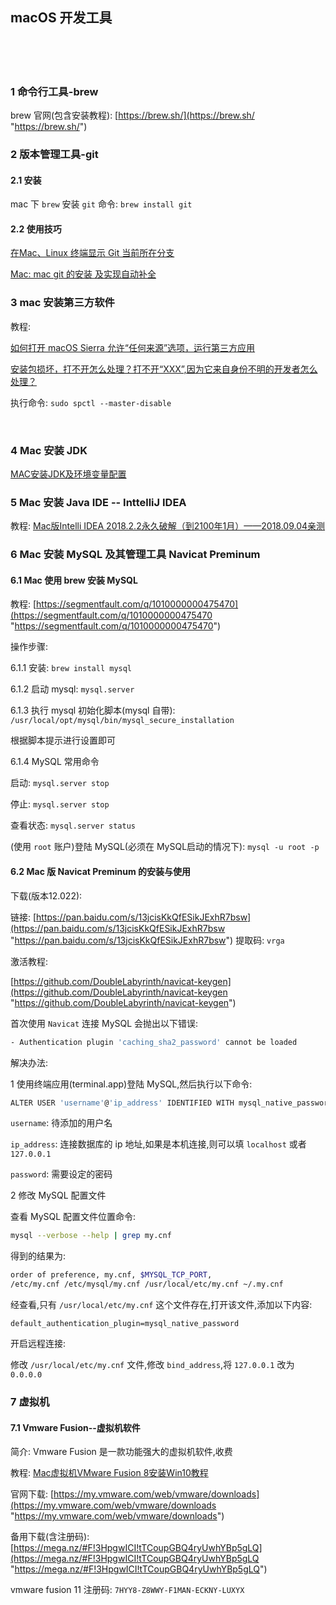 ## macOS 开发工具  


​    
​    
​    
### 1 命令行工具-brew  

brew 官网(包含安装教程): [https://brew.sh/](https://brew.sh/ "https://brew.sh/")  



### 2 版本管理工具-git    

#### 2.1 安装  

mac 下 `brew` 安装 `git` 命令: `brew install git`  

#### 2.2 使用技巧  

[在Mac、Linux 终端显示 Git 当前所在分支](https://gist.github.com/yisibl/8281454 "https://gist.github.com/yisibl/8281454")  

[Mac: mac git 的安装 及实现自动补全](https://blog.csdn.net/DinnerHowe/article/details/79838444 "https://blog.csdn.net/DinnerHowe/article/details/79838444")



### 3 mac 安装第三方软件  

教程:  

[如何打开 macOS Sierra 允许“任何来源”选项，运行第三方应用](https://www.jianshu.com/p/d16060951236 "https://www.jianshu.com/p/d16060951236")  

[安装包损坏，打不开怎么处理？打不开“XXX”,因为它来自身份不明的开发者怎么处理？](http://mac.orsoon.com/news/187368.html "http://mac.orsoon.com/news/187368.html")  

执行命令: `sudo spctl --master-disable`  

​    

### 4 Mac 安装 JDK  

[MAC安装JDK及环境变量配置](https://blog.csdn.net/vvv_110/article/details/72897142 "https://blog.csdn.net/vvv_110/article/details/72897142")  



### 5 Mac 安装 Java IDE -- InttelliJ IDEA  

教程: [Mac版Intelli IDEA 2018.2.2永久破解（到2100年1月）——2018.09.04亲测](https://blog.csdn.net/qq_32732581/article/details/82381271 "https://blog.csdn.net/qq_32732581/article/details/82381271")  



### 6 Mac 安装 MySQL 及其管理工具 Navicat Preminum  

#### 6.1 Mac 使用 brew 安装 MySQL  

教程: [https://segmentfault.com/q/1010000000475470](https://segmentfault.com/q/1010000000475470 "https://segmentfault.com/q/1010000000475470")  

操作步骤:  

6.1.1 安装: `brew install mysql`  

6.1.2 启动 mysql: `mysql.server`  

6.1.3 执行 mysql 初始化脚本(mysql 自带): `/usr/local/opt/mysql/bin/mysql_secure_installation`  

根据脚本提示进行设置即可  

6.1.4 MySQL 常用命令  

启动: `mysql.server stop`  

停止: `mysql.server stop`  

查看状态: `mysql.server status`  

(使用 `root` 账户)登陆 MySQL(必须在 MySQL启动的情况下): `mysql -u root -p`  



#### 6.2 Mac 版 Navicat Preminum 的安装与使用 

下载(版本12.022):   

链接: [https://pan.baidu.com/s/13jcisKkQfESikJExhR7bsw](https://pan.baidu.com/s/13jcisKkQfESikJExhR7bsw "https://pan.baidu.com/s/13jcisKkQfESikJExhR7bsw") 提取码: `vrga`  

激活教程:  

[https://github.com/DoubleLabyrinth/navicat-keygen](https://github.com/DoubleLabyrinth/navicat-keygen "https://github.com/DoubleLabyrinth/navicat-keygen")  

首次使用 `Navicat` 连接 MySQL 会抛出以下错误:  

```bash
- Authentication plugin 'caching_sha2_password' cannot be loaded
```

解决办法:  

1 使用终端应用(terminal.app)登陆 MySQL,然后执行以下命令:  

```bash
ALTER USER 'username'@'ip_address' IDENTIFIED WITH mysql_native_password BY 'password';
```

`username`: 待添加的用户名  

`ip_address`: 连接数据库的 ip 地址,如果是本机连接,则可以填 `localhost` 或者 `127.0.0.1`   

`password`:  需要设定的密码  

2 修改 MySQL 配置文件  

查看 MySQL 配置文件位置命令:  

```bash
mysql --verbose --help | grep my.cnf
```

得到的结果为:  

```bash
order of preference, my.cnf, $MYSQL_TCP_PORT,
/etc/my.cnf /etc/mysql/my.cnf /usr/local/etc/my.cnf ~/.my.cnf 
```

经查看,只有 `/usr/local/etc/my.cnf` 这个文件存在,打开该文件,添加以下内容:  

```properties
default_authentication_plugin=mysql_native_password
```

开启远程连接:  

修改 `/usr/local/etc/my.cnf` 文件,修改 `bind_address`,将 `127.0.0.1` 改为 `0.0.0.0`  



### 7 虚拟机  

#### 7.1 Vmware Fusion--虚拟机软件  

简介: Vmware Fusion 是一款功能强大的虚拟机软件,收费  

教程: [Mac虚拟机VMware Fusion 8安装Win10教程](https://www.jianshu.com/p/ade09a6dbc61 "https://www.jianshu.com/p/ade09a6dbc61")  

官网下载: [https://my.vmware.com/web/vmware/downloads](https://my.vmware.com/web/vmware/downloads "https://my.vmware.com/web/vmware/downloads")  

备用下载(含注册码):[https://mega.nz/#F!3HpgwICI!tTCoupGBQ4ryUwhYBp5gLQ](https://mega.nz/#F!3HpgwICI!tTCoupGBQ4ryUwhYBp5gLQ "https://mega.nz/#F!3HpgwICI!tTCoupGBQ4ryUwhYBp5gLQ")  

vmware fusion 11 注册码:  `7HYY8-Z8WWY-F1MAN-ECKNY-LUXYX`  









  












